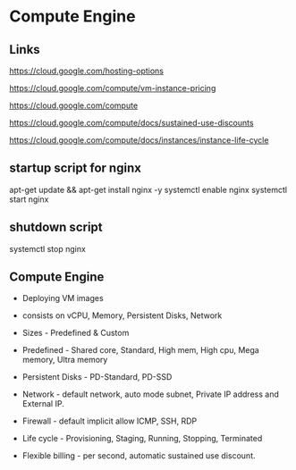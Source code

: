 # Compute Engine

## Links

https://cloud.google.com/hosting-options

https://cloud.google.com/compute/vm-instance-pricing

https://cloud.google.com/compute

https://cloud.google.com/compute/docs/sustained-use-discounts

https://cloud.google.com/compute/docs/instances/instance-life-cycle

## startup script for nginx
apt-get update && apt-get install nginx -y
systemctl enable nginx
systemctl start nginx

## shutdown script 
systemctl stop nginx

## Compute Engine

- Deploying VM images

- consists on vCPU, Memory, Persistent Disks, Network

- Sizes - Predefined & Custom

- Predefined - Shared core, Standard, High mem, High cpu, Mega memory, Ultra memory 

- Persistent Disks - PD-Standard, PD-SSD

- Network - default network, auto mode subnet, Private IP address and External IP.

- Firewall - default implicit allow ICMP, SSH, RDP

- Life cycle - Provisioning, Staging, Running, Stopping, Terminated

- Flexible billing - per second, automatic sustained use discount.

